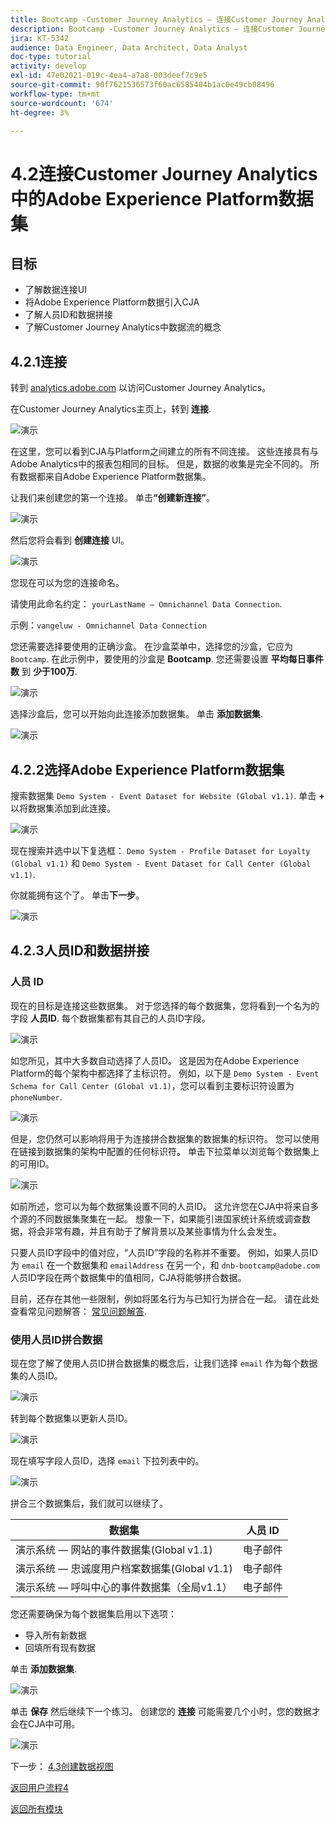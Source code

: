 ```yaml
---
title: Bootcamp -Customer Journey Analytics — 连接Customer Journey Analytics中的Adobe Experience Platform数据集
description: Bootcamp -Customer Journey Analytics — 连接Customer Journey Analytics中的Adobe Experience Platform数据集
jira: KT-5342
audience: Data Engineer, Data Architect, Data Analyst
doc-type: tutorial
activity: develop
exl-id: 47e02021-019c-4ea4-a7a8-003deef7c9e5
source-git-commit: 90f7621536573f60ac6585404b1ac0e49cb08496
workflow-type: tm+mt
source-wordcount: '674'
ht-degree: 3%

---
```


# 4.2连接Customer Journey Analytics中的Adobe Experience Platform数据集

## 目标

- 了解数据连接UI
- 将Adobe Experience Platform数据引入CJA
- 了解人员ID和数据拼接
- 了解Customer Journey Analytics中数据流的概念

## 4.2.1连接

转到 [analytics.adobe.com](https://analytics.adobe.com) 以访问Customer Journey Analytics。

在Customer Journey Analytics主页上，转到 **连接**.

![演示](./images/cja2.png)

在这里，您可以看到CJA与Platform之间建立的所有不同连接。 这些连接具有与Adobe Analytics中的报表包相同的目标。 但是，数据的收集是完全不同的。 所有数据都来自Adobe Experience Platform数据集。

让我们来创建您的第一个连接。 单击&#x200B;**“创建新连接”**。

![演示](./images/cja4.png)

然后您将会看到 **创建连接** UI。

![演示](./images/cja5.png)

您现在可以为您的连接命名。

请使用此命名约定： `yourLastName – Omnichannel Data Connection`.

示例：`vangeluw - Omnichannel Data Connection`

您还需要选择要使用的正确沙盒。 在沙盒菜单中，选择您的沙盒，它应为 `Bootcamp`. 在此示例中，要使用的沙盒是 **Bootcamp**. 您还需要设置 **平均每日事件数** 到 **少于100万**.

![演示](./images/cjasb.png)

选择沙盒后，您可以开始向此连接添加数据集。 单击 **添加数据集**.

![演示](./images/cjasb1.png)

## 4.2.2选择Adobe Experience Platform数据集

搜索数据集 `Demo System - Event Dataset for Website (Global v1.1)`. 单击 **+** 以将数据集添加到此连接。

![演示](./images/cja7.png)

现在搜索并选中以下复选框： `Demo System - Profile Dataset for Loyalty (Global v1.1)` 和 `Demo System - Event Dataset for Call Center (Global v1.1)`.

你就能拥有这个了。 单击&#x200B;**下一步**。

![演示](./images/cja9.png)

## 4.2.3人员ID和数据拼接

### 人员 ID

现在的目标是连接这些数据集。 对于您选择的每个数据集，您将看到一个名为的字段 **人员ID**. 每个数据集都有其自己的人员ID字段。

![演示](./images/cja11.png)

如您所见，其中大多数自动选择了人员ID。 这是因为在Adobe Experience Platform的每个架构中都选择了主标识符。 例如，以下是 `Demo System - Event Schema for Call Center (Global v1.1)`，您可以看到主要标识符设置为 `phoneNumber`.

![演示](./images/cja13.png)

但是，您仍然可以影响将用于为连接拼合数据集的数据集的标识符。 您可以使用在链接到数据集的架构中配置的任何标识符。 单击下拉菜单以浏览每个数据集上的可用ID。

![演示](./images/cja14.png)

如前所述，您可以为每个数据集设置不同的人员ID。 这允许您在CJA中将来自多个源的不同数据集聚集在一起。 想象一下，如果能引进国家统计系统或调查数据，将会非常有趣，并且有助于了解背景以及某些事情为什么会发生。

只要人员ID字段中的值对应，“人员ID”字段的名称并不重要。 例如，如果人员ID为 `email` 在一个数据集和 `emailAddress` 在另一个，和 `dnb-bootcamp@adobe.com` 人员ID字段在两个数据集中的值相同，CJA将能够拼合数据。

目前，还存在其他一些限制，例如将匿名行为与已知行为拼合在一起。 请在此处查看常见问题解答： [常见问题解答](https://experienceleague.adobe.com/docs/analytics-platform/using/cja-overview/cja-faq.html?lang=zh-Hans).

### 使用人员ID拼合数据

现在您了解了使用人员ID拼合数据集的概念后，让我们选择 `email` 作为每个数据集的人员ID。

![演示](./images/cja15.png)

转到每个数据集以更新人员ID。

![演示](./images/cja12a.png)

现在填写字段人员ID，选择 `email` 下拉列表中的。

![演示](./images/cja17.png)

拼合三个数据集后，我们就可以继续了。

| 数据集 | 人员 ID |
| ----------------- |-------------| 
| 演示系统 — 网站的事件数据集(Global v1.1) | 电子邮件 |
| 演示系统 — 忠诚度用户档案数据集(Global v1.1) | 电子邮件 |
| 演示系统 — 呼叫中心的事件数据集（全局v1.1） | 电子邮件 |

您还需要确保为每个数据集启用以下选项：

- 导入所有新数据
- 回填所有现有数据

单击 **添加数据集**.

![演示](./images/cja16.png)

单击 **保存** 然后继续下一个练习。
创建您的 **连接** 可能需要几个小时，您的数据才会在CJA中可用。

![演示](./images/cja20.png)

下一步： [4.3创建数据视图](./ex3.md)

[返回用户流程4](./uc4.md)

[返回所有模块](./../../overview.md)
